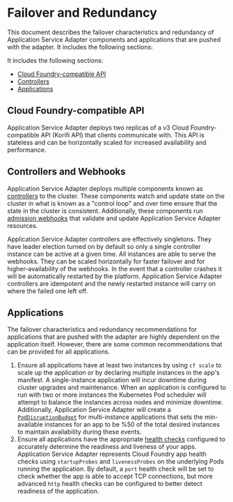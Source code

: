 # Failover and Redundancy

This document describes the failover characteristics and redundancy of Application Service Adapter components and applications that are pushed with the adapter. It includes the following sections:

It includes the following sections:

* [Cloud Foundry-compatible API](#cloud-foundry-api)
* [Controllers](#controllers)
* [Applications](#applications)

## <a id="cloud-foundry-api"></a>Cloud Foundry-compatible API

Application Service Adapter deploys two replicas of a v3 Cloud Foundry-compatible API (Korifi API) that clients communicate with. This API is stateless and can be horizontally scaled for increased availability and performance.

## <a id="controllers"></a>Controllers and Webhooks

Application Service Adapter deploys multiple components known as [controllers](https://kubernetes.io/docs/concepts/architecture/controller/) to the cluster. These components watch and update state on the cluster in what is known as a "control loop" and over time ensure that the state in the cluster is consistent. Additionally, these components run [admission webhooks](https://kubernetes.io/docs/reference/access-authn-authz/extensible-admission-controllers/) that validate and update Application Service Adapter resources.

Application Service Adapter controllers are effectively singletons. They have leader election turned on by default so only a single controller instance can be active at a given time. All instances are able to serve the webhooks. They can be scaled horizontally for faster failover and for higher-availability of the webhooks. In the event that a controller crashes it will be automatically restarted by the platform. Application Service Adapter controllers are idempotent and the newly restarted instance will carry on where the failed one left off.

## <a id="applications"></a>Applications

The failover characteristics and redundancy recommendations for applications that are pushed with the adapter are highly dependent on the application itself. However, there are some common recommendations that can be provided for all applications.

1. Ensure all applications have at least two instances by using `cf scale` to scale up the application or by declaring multiple instances in the app's manifest. A single-instance application will incur downtime during cluster upgrades and maintenance. When an application is configured to run with two or more instances the Kubernetes Pod scheduler will attempt to balance the instances across nodes and minimize downtime. Additionally, Application Service Adapter will create a [`PodDisruptionBudget`](https://kubernetes.io/docs/tasks/run-application/configure-pdb/) for multi-instance applications that sets the min-available instances for an app to be %50 of the total desired instances to maintain availability during these events.
1. Ensure all applications have the appropriate [health checks](https://docs.cloudfoundry.org/devguide/deploy-apps/healthchecks.html) configured to accurately determine the readiness and liveness of your apps. Application Service Adapter represents Cloud Foundry app health checks using `startupProbes` and `livenessProbes` on the underlying Pods running the application. By default, a `port` health check will be set to check whether the app is able to accept TCP connections, but more advanced `http` health checks can be configured to better detect readiness of the application.
